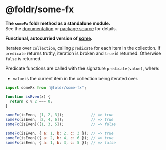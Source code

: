 # @foldr/some-fx

**The `someFx` foldr method as a standalone module.**    
See the [documentation](http://foldr.com/0.0.0/some-fx) or [package source](https:/github.com/CloudVessel/foldr/blob/master/packages/categories/some-fx/src/index.js) for details.

**Functional, autocurried version of [some](#some).**

Iterates over `collection`, calling `predicate` for each item in the collection. If `predicate`
returns truthy, iteration is broken and `true` is returned. Otherwise `false` is returned.

Predicate functions are called with the signature `predicate(value)`, where:
- `value` is the current item in the collection being iterated over.

```js
import someFx from '@foldr/some-fx';

function isEven(x) {
  return x % 2 === 0;
}

someFx(isEven, [1, 2, 3]);            // => true
someFx(isEven, [2, 4, 6]);            // => true
someFx(isEven)([1, 3, 5]);            // => false

someFx(isEven, { a: 1, b: 2, c: 3 }); // => true
someFx(isEven)({ a: 2, b: 4, c: 6 }); // => true
someFx(isEven, { a: 1, b: 3, c: 5 }); // => false
```
